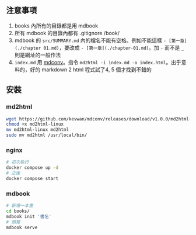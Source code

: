 ## 注意事項

1. books 內所有的目錄都是用 mdbook
1. 所有 mdbook 的目錄內都有 .gitignore /book/
1. mdbook 的 `src/SUMMARY.md` 內的檔名不能有空格。例如不能這樣 `- [第一章](./chapter 01.md)`，要改成 `- [第一章](./chapter-01.md)`。加 `-` 而不是 `_` 則是網址的一般作法
1. `index.md` 用 [mdconv](https://github.com/kevwan/mdconv)。指令 `md2html -i index.md -o index.html`。出乎意料的，好的 markdown 2 html 程式試了4, 5 個才找到不錯的

## 安裝

### md2html

``` bash
wget https://github.com/kevwan/mdconv/releases/download/v1.0.0/md2html-linux
chmod +x md2html-linux
mv md2html-linux md2html
sudo mv md2html /usr/local/bin/
```

### nginx

``` bash
# 初次執行
docker compose up -d
# 之後
docker compose start
```

### mdbook

``` bash
# 新增一本書
cd books/
mdbook init '書名'
# 預覽
mdbook serve
```
